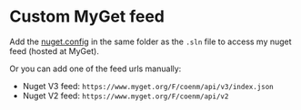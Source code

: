 # Custom MyGet feed

Add the [nuget.config](nuget.config) in the same folder as the `.sln` file to access my nuget feed (hosted at MyGet).

Or you can add one of the feed urls manually:
- Nuget V3 feed: `https://www.myget.org/F/coenm/api/v3/index.json`
- Nuget V2 feed: `https://www.myget.org/F/coenm/api/v2`